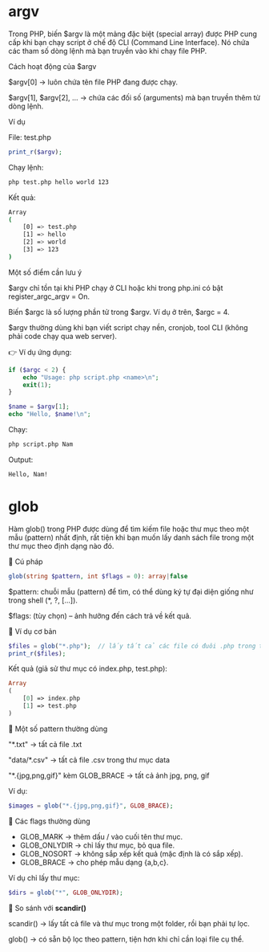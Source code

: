 # argv

Trong PHP, biến $argv là một mảng đặc biệt (special array) được PHP cung cấp khi bạn chạy script ở chế độ CLI (Command Line Interface). Nó chứa các tham số dòng lệnh mà bạn truyền vào khi chạy file PHP.

Cách hoạt động của $argv

$argv[0] → luôn chứa tên file PHP đang được chạy.

$argv[1], $argv[2], ... → chứa các đối số (arguments) mà bạn truyền thêm từ dòng lệnh.

Ví dụ

File: test.php

```php
print_r($argv);
```


Chạy lệnh:
```bash
php test.php hello world 123
```

Kết quả:

```bash
Array
(
    [0] => test.php
    [1] => hello
    [2] => world
    [3] => 123
)
```

Một số điểm cần lưu ý

$argv chỉ tồn tại khi PHP chạy ở CLI hoặc khi trong php.ini có bật register_argc_argv = On.

Biến $argc là số lượng phần tử trong $argv. Ví dụ ở trên, $argc = 4.

$argv thường dùng khi bạn viết script chạy nền, cronjob, tool CLI (không phải code chạy qua web server).

👉 Ví dụ ứng dụng:

```php
if ($argc < 2) {
    echo "Usage: php script.php <name>\n";
    exit(1);
}

$name = $argv[1];
echo "Hello, $name!\n";
```

Chạy:

```bash
php script.php Nam
```

Output:
```bash
Hello, Nam!
```

# glob

Hàm glob() trong PHP được dùng để tìm kiếm file hoặc thư mục theo một mẫu (pattern) nhất định, rất tiện khi bạn muốn lấy danh sách file trong một thư mục theo định dạng nào đó.

🔹 Cú pháp
```php
glob(string $pattern, int $flags = 0): array|false
```

$pattern: chuỗi mẫu (pattern) để tìm, có thể dùng ký tự đại diện giống như trong shell (*, ?, [...]).

$flags: (tùy chọn) – ảnh hưởng đến cách trả về kết quả.

🔹 Ví dụ cơ bản
```php
$files = glob("*.php");  // lấy tất cả các file có đuôi .php trong thư mục hiện tại
print_r($files);
```


Kết quả (giả sử thư mục có index.php, test.php):
```php
Array
(
    [0] => index.php
    [1] => test.php
)
```

🔹 Một số pattern thường dùng

"*.txt" → tất cả file .txt

"data/*.csv" → tất cả file .csv trong thư mục data

"*.{jpg,png,gif}" kèm GLOB_BRACE → tất cả ảnh jpg, png, gif

Ví dụ:

```php
$images = glob("*.{jpg,png,gif}", GLOB_BRACE);
```

🔹 Các flags thường dùng
- GLOB_MARK → thêm dấu / vào cuối tên thư mục.
- GLOB_ONLYDIR → chỉ lấy thư mục, bỏ qua file.
- GLOB_NOSORT → không sắp xếp kết quả (mặc định là có sắp xếp).
- GLOB_BRACE → cho phép mẫu dạng {a,b,c}.

Ví dụ chỉ lấy thư mục:

```php
$dirs = glob("*", GLOB_ONLYDIR);
```

🔹 So sánh với **scandir()**

scandir() → lấy tất cả file và thư mục trong một folder, rồi bạn phải tự lọc.

glob() → có sẵn bộ lọc theo pattern, tiện hơn khi chỉ cần loại file cụ thể.